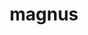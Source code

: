 ---
title: magnus
meaning: big, loud, great
ch: 4
pos: totadjective
femstem: magn
femend: a
neutstem: magn
neutend: um
---